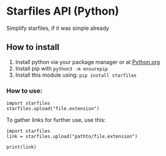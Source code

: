 # Starfiles API (Python)
Simplify starfiles, if it was simple already

## How to install
1. Install python via your package manager or at [Python.org](https://python.org)
2. Install pip with ```python3 -m ensurepip```
3. Install this module using: ```pip install starfiles```

### How to use:
```
import starfiles
starfiles.upload("file.extension")

```

To gather links for further use, use this:

```
import starfiles
link = starfiles.upload("pathto/file.extension")

print(link)
```
